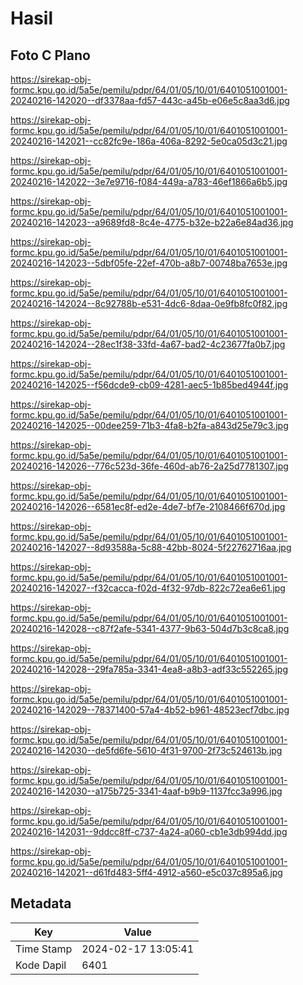 # Hasil

## Foto C Plano

https://sirekap-obj-formc.kpu.go.id/5a5e/pemilu/pdpr/64/01/05/10/01/6401051001001-20240216-142020--df3378aa-fd57-443c-a45b-e06e5c8aa3d6.jpg

https://sirekap-obj-formc.kpu.go.id/5a5e/pemilu/pdpr/64/01/05/10/01/6401051001001-20240216-142021--cc82fc9e-186a-406a-8292-5e0ca05d3c21.jpg

https://sirekap-obj-formc.kpu.go.id/5a5e/pemilu/pdpr/64/01/05/10/01/6401051001001-20240216-142022--3e7e9716-f084-449a-a783-46ef1866a6b5.jpg

https://sirekap-obj-formc.kpu.go.id/5a5e/pemilu/pdpr/64/01/05/10/01/6401051001001-20240216-142023--a9689fd8-8c4e-4775-b32e-b22a6e84ad36.jpg

https://sirekap-obj-formc.kpu.go.id/5a5e/pemilu/pdpr/64/01/05/10/01/6401051001001-20240216-142023--5dbf05fe-22ef-470b-a8b7-00748ba7653e.jpg

https://sirekap-obj-formc.kpu.go.id/5a5e/pemilu/pdpr/64/01/05/10/01/6401051001001-20240216-142024--8c92788b-e531-4dc6-8daa-0e9fb8fc0f82.jpg

https://sirekap-obj-formc.kpu.go.id/5a5e/pemilu/pdpr/64/01/05/10/01/6401051001001-20240216-142024--28ec1f38-33fd-4a67-bad2-4c23677fa0b7.jpg

https://sirekap-obj-formc.kpu.go.id/5a5e/pemilu/pdpr/64/01/05/10/01/6401051001001-20240216-142025--f56dcde9-cb09-4281-aec5-1b85bed4944f.jpg

https://sirekap-obj-formc.kpu.go.id/5a5e/pemilu/pdpr/64/01/05/10/01/6401051001001-20240216-142025--00dee259-71b3-4fa8-b2fa-a843d25e79c3.jpg

https://sirekap-obj-formc.kpu.go.id/5a5e/pemilu/pdpr/64/01/05/10/01/6401051001001-20240216-142026--776c523d-36fe-460d-ab76-2a25d7781307.jpg

https://sirekap-obj-formc.kpu.go.id/5a5e/pemilu/pdpr/64/01/05/10/01/6401051001001-20240216-142026--6581ec8f-ed2e-4de7-bf7e-2108466f670d.jpg

https://sirekap-obj-formc.kpu.go.id/5a5e/pemilu/pdpr/64/01/05/10/01/6401051001001-20240216-142027--8d93588a-5c88-42bb-8024-5f22762716aa.jpg

https://sirekap-obj-formc.kpu.go.id/5a5e/pemilu/pdpr/64/01/05/10/01/6401051001001-20240216-142027--f32cacca-f02d-4f32-97db-822c72ea6e61.jpg

https://sirekap-obj-formc.kpu.go.id/5a5e/pemilu/pdpr/64/01/05/10/01/6401051001001-20240216-142028--c87f2afe-5341-4377-9b63-504d7b3c8ca8.jpg

https://sirekap-obj-formc.kpu.go.id/5a5e/pemilu/pdpr/64/01/05/10/01/6401051001001-20240216-142028--29fa785a-3341-4ea8-a8b3-adf33c552265.jpg

https://sirekap-obj-formc.kpu.go.id/5a5e/pemilu/pdpr/64/01/05/10/01/6401051001001-20240216-142029--78371400-57a4-4b52-b961-48523ecf7dbc.jpg

https://sirekap-obj-formc.kpu.go.id/5a5e/pemilu/pdpr/64/01/05/10/01/6401051001001-20240216-142030--de5fd6fe-5610-4f31-9700-2f73c524613b.jpg

https://sirekap-obj-formc.kpu.go.id/5a5e/pemilu/pdpr/64/01/05/10/01/6401051001001-20240216-142030--a175b725-3341-4aaf-b9b9-1137fcc3a996.jpg

https://sirekap-obj-formc.kpu.go.id/5a5e/pemilu/pdpr/64/01/05/10/01/6401051001001-20240216-142031--9ddcc8ff-c737-4a24-a060-cb1e3db994dd.jpg

https://sirekap-obj-formc.kpu.go.id/5a5e/pemilu/pdpr/64/01/05/10/01/6401051001001-20240216-142021--d61fd483-5ff4-4912-a560-e5c037c895a6.jpg


## Metadata

| Key        | Value               |
| ---------- | ------------------- |
| Time Stamp | 2024-02-17 13:05:41 |
| Kode Dapil | 6401                |



